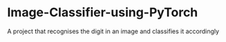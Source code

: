 # Image-Classifier-using-PyTorch
A project that recognises the digit in an image and classifies it accordingly
